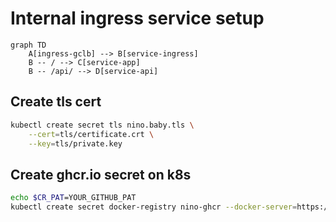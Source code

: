 # Internal ingress service setup
```mermaid
graph TD
    A[ingress-gclb] --> B[service-ingress]
    B -- / --> C[service-app]
    B -- /api/ --> D[service-api]

```

## Create tls cert
```sh
kubectl create secret tls nino.baby.tls \
    --cert=tls/certificate.crt \
    --key=tls/private.key
```

## Create ghcr.io secret on k8s

```sh
echo $CR_PAT=YOUR_GITHUB_PAT
kubectl create secret docker-registry nino-ghcr --docker-server=https://ghcr.io --docker-username=nino.chang@swag.live --docker-password=$CR_PAT
```
